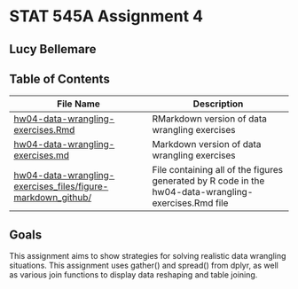 # STAT 545A Assignment 4

## Lucy Bellemare

## Table of Contents

File Name | Description
------------|------------ 
[hw04-data-wrangling-exercises.Rmd](https://github.com/STAT545-UBC-students/hw04-lucymosquera/blob/master/hw04-data-wrangling-exercises.Rmd) | RMarkdown version of data wrangling exercises
[hw04-data-wrangling-exercises.md](https://github.com/STAT545-UBC-students/hw04-lucymosquera/blob/master/hw04-data-wrangling-exercises.md) | Markdown version of data wrangling exercises
[hw04-data-wrangling-exercises_files/figure-markdown_github/](https://github.com/STAT545-UBC-students/hw04-lucymosquera/tree/master/hw04-data-wrangling-exercises_files/figure-markdown_github) | File containing all of the figures generated by R code in the hw04-data-wrangling-exercises.Rmd file

## Goals

This assignment aims to show strategies for solving realistic data wrangling situations. This assignment uses gather() and spread() from dplyr, as well as various join functions to display data reshaping and table joining. 